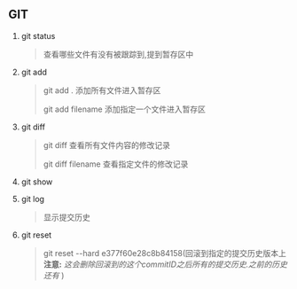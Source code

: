 ## GIT

1. git status

   > 查看哪些文件有没有被跟踪到,提到暂存区中

2. git add

   > git add . 添加所有文件进入暂存区
   >
   > git add filename 添加指定一个文件进入暂存区

3. git diff

   > git diff 查看所有文件内容的修改记录
   >
   > git diff filename 查看指定文件的修改记录

4. git show

5. git log

   > 显示提交历史

6. git reset

   > git reset --hard e377f60e28c8b84158(回滚到指定的提交历史版本上 **注意:** *这会删除回滚到的这个commitID之后所有的提交历史.之前的历史还有* )
